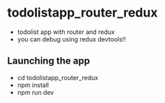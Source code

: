 # todolistapp_router_redux
* todolist app with router and redux
* you can debug using redux devtools!!

## Launching the app
* cd todolistapp_router_redux
* npm install
* npm run dev

